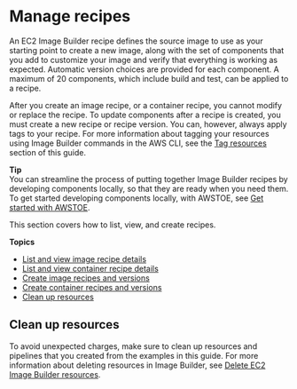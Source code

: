 # Manage recipes<a name="manage-recipes"></a>

An EC2 Image Builder recipe defines the source image to use as your starting point to create a new image, along with the set of components that you add to customize your image and verify that everything is working as expected\. Automatic version choices are provided for each component\. A maximum of 20 components, which include build and test, can be applied to a recipe\.

After you create an image recipe, or a container recipe, you cannot modify or replace the recipe\. To update components after a recipe is created, you must create a new recipe or recipe version\. You can, however, always apply tags to your recipe\. For more information about tagging your resources using Image Builder commands in the AWS CLI, see the [Tag resources](tag-resources.md) section of this guide\.

**Tip**  
You can streamline the process of putting together Image Builder recipes by developing components locally, so that they are ready when you need them\. To get started developing components locally, with AWSTOE, see [Get started with AWSTOE](toe-get-started.md)\.

This section covers how to list, view, and create recipes\.

**Topics**
+ [List and view image recipe details](image-recipe-details.md)
+ [List and view container recipe details](container-recipe-details.md)
+ [Create image recipes and versions](create-image-recipes.md)
+ [Create container recipes and versions](create-container-recipes.md)
+ [Clean up resources](#recipes-cleanup)

## Clean up resources<a name="recipes-cleanup"></a>

To avoid unexpected charges, make sure to clean up resources and pipelines that you created from the examples in this guide\. For more information about deleting resources in Image Builder, see [Delete EC2 Image Builder resources](delete-resources.md)\.